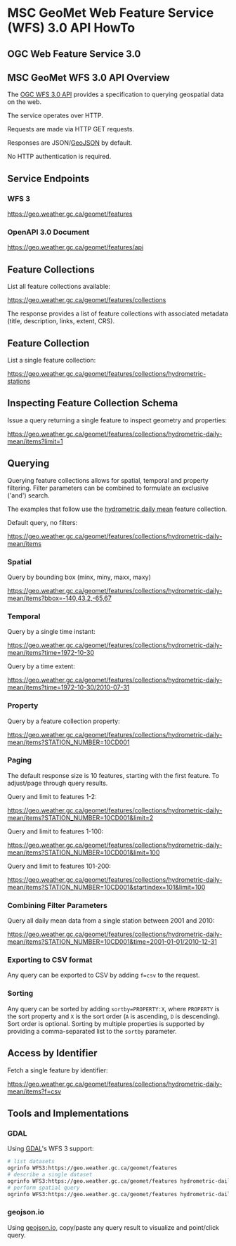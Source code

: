 # MSC GeoMet Web Feature Service (WFS) 3.0 API HowTo

## OGC Web Feature Service 3.0

## MSC GeoMet WFS 3.0 API Overview

The [OGC WFS 3.0 API](https://rawgit.com/opengeospatial/WFS_FES/master/docs/17-069.html) provides
a specification to querying geospatial data on the web.

The service operates over HTTP.

Requests are made via HTTP GET requests.

Responses are JSON/[GeoJSON](http://geojson.org/) by default.

No HTTP authentication is required.

## Service Endpoints

### WFS 3

https://geo.weather.gc.ca/geomet/features

### OpenAPI 3.0 Document

https://geo.weather.gc.ca/geomet/features/api

## Feature Collections

List all feature collections available:

https://geo.weather.gc.ca/geomet/features/collections

The response provides a list of feature collections with associated metadata (title, description, links, extent, CRS).

## Feature Collection 

List a single feature collection:

https://geo.weather.gc.ca/geomet/features/collections/hydrometric-stations

## Inspecting Feature Collection Schema

Issue a query returning a single feature to inspect geometry and properties:

https://geo.weather.gc.ca/geomet/features/collections/hydrometric-daily-mean/items?limit=1

## Querying

Querying feature collections allows for spatial, temporal and property filtering.  Filter parameters
can be combined to formulate an exclusive ('and') search.

The examples that follow use the [hydrometric daily mean](https://geo.weather.gc.ca/geomet/features/collections/hydrometric-daily-mean) feature collection.

Default query, no filters:

https://geo.weather.gc.ca/geomet/features/collections/hydrometric-daily-mean/items

### Spatial

Query by bounding box (minx, miny, maxx, maxy)

https://geo.weather.gc.ca/geomet/features/collections/hydrometric-daily-mean/items?bbox=-140,43.2,-65,67

### Temporal

Query by a single time instant:

https://geo.weather.gc.ca/geomet/features/collections/hydrometric-daily-mean/items?time=1972-10-30

Query by a time extent:

https://geo.weather.gc.ca/geomet/features/collections/hydrometric-daily-mean/items?time=1972-10-30/2010-07-31

### Property

Query by a feature collection property:

https://geo.weather.gc.ca/geomet/features/collections/hydrometric-daily-mean/items?STATION_NUMBER=10CD001

### Paging

The default response size is 10 features, starting with the first feature.  To adjust/page through query results.

Query and limit to features 1-2:

https://geo.weather.gc.ca/geomet/features/collections/hydrometric-daily-mean/items?STATION_NUMBER=10CD001&limit=2

Query and limit to features 1-100:

https://geo.weather.gc.ca/geomet/features/collections/hydrometric-daily-mean/items?STATION_NUMBER=10CD001&limit=100

Query and limit to features 101-200:

https://geo.weather.gc.ca/geomet/features/collections/hydrometric-daily-mean/items?STATION_NUMBER=10CD001&startindex=101&limit=100

### Combining Filter Parameters

Query all daily mean data from a single station between 2001 and 2010:

https://geo.weather.gc.ca/geomet/features/collections/hydrometric-daily-mean/items?STATION_NUMBER=10CD001&time=2001-01-01/2010-12-31

### Exporting to CSV format

Any query can be exported to CSV by adding `f=csv` to the request.

### Sorting

Any query can be sorted by adding `sortby=PROPERTY:X`, where `PROPERTY` is the sort property and `X` is the sort order (`A` is ascending, `D` is descending).  Sort order is optional.  Sorting by multiple properties is supported by providing a comma-separated list to the `sortby` parameter.

## Access by Identifier

Fetch a single feature by identifier:

https://geo.weather.gc.ca/geomet/features/collections/hydrometric-daily-mean/items?f=csv

## Tools and Implementations

### GDAL

Using [GDAL](http://www.gdal.org/drv_wfs3.html)'s WFS 3 support:

```bash
# list datasets
ogrinfo WFS3:https://geo.weather.gc.ca/geomet/features
# describe a single dataset
ogrinfo WFS3:https://geo.weather.gc.ca/geomet/features hydrometric-daily-mean -al -so
# perform spatial query
ogrinfo WFS3:https://geo.weather.gc.ca/geomet/features hydrometric-daily-mean -spat -100 50 -90 55
```

### geojson.io

Using [geojson.io](https://geojson.io), copy/paste any query result to visualize and point/click query.
